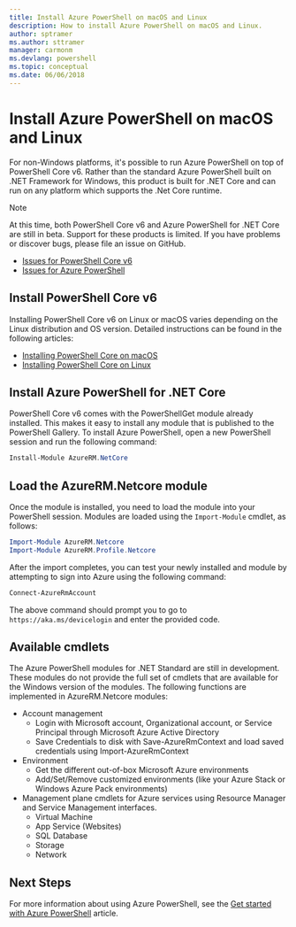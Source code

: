 ```yaml
---
title: Install Azure PowerShell on macOS and Linux
description: How to install Azure PowerShell on macOS and Linux.
author: sptramer
ms.author: sttramer
manager: carmonm
ms.devlang: powershell
ms.topic: conceptual
ms.date: 06/06/2018
---
```

# Install Azure PowerShell on macOS and Linux

For non-Windows platforms, it's possible to run Azure PowerShell on top of PowerShell Core v6. Rather than
the standard Azure PowerShell built on .NET Framework for Windows, this product is built for .NET Core and can run on any
platform which supports the .Net Core runtime.

> [!NOTE]
> At this time, both PowerShell Core v6 and Azure PowerShell for .NET Core are still in beta.
> Support for these products is limited. If you have problems or discover bugs, please file an issue
> on GitHub.
>
> * [Issues for PowerShell Core v6](https://github.com/PowerShell/PowerShell/issues)
> * [Issues for Azure PowerShell](https://github.com/azure/azure-docs-powershell/issues)

## Install PowerShell Core v6

Installing PowerShell Core v6 on Linux or macOS varies depending on the Linux distribution and OS version.
Detailed instructions can be found in the following articles:

- [Installing PowerShell Core on macOS](/powershell/scripting/setup/installing-powershell-core-on-macos)
- [Installing PowerShell Core on Linux](/powershell/scripting/setup/installing-powershell-core-on-linux)

## Install Azure PowerShell for .NET Core

PowerShell Core v6 comes with the PowerShellGet module already installed. This makes it easy to
install any module that is published to the PowerShell Gallery. To install Azure PowerShell, open a
new PowerShell session and run the following command:

```powershell
Install-Module AzureRM.NetCore
```

## Load the AzureRM.Netcore module

Once the module is installed, you need to load the module into your PowerShell session. Modules are
loaded using the `Import-Module` cmdlet, as follows:

```powershell
Import-Module AzureRM.Netcore
Import-Module AzureRM.Profile.Netcore
```

After the import completes, you can test your newly installed and module by attempting to sign into
Azure using the following command:

```powershell
Connect-AzureRmAccount
```

The above command should prompt you to go to `https://aka.ms/devicelogin` and enter the
provided code.

## Available cmdlets

The Azure PowerShell modules for .NET Standard are still in development. These modules do not
provide the full set of cmdlets that are available for the Windows version of the modules. The
following functions are implemented in AzureRM.Netcore modules:

* Account management
  - Login with Microsoft account, Organizational account, or Service Principal through Microsoft
    Azure Active Directory
  - Save Credentials to disk with Save-AzureRmContext and load saved credentials using
    Import-AzureRmContext
* Environment
  - Get the different out-of-box Microsoft Azure environments
  - Add/Set/Remove customized environments (like your Azure Stack or Windows Azure Pack environments)
* Management plane cmdlets for Azure services using Resource Manager and Service Management interfaces.
  - Virtual Machine
  - App Service (Websites)
  - SQL Database
  - Storage
  - Network

## Next Steps

For more information about using Azure PowerShell, see the
[Get started with Azure PowerShell](get-started-azureps.md) article.
